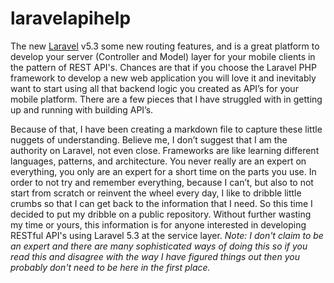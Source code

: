 # laravelapihelp
The new [Laravel](https://laravel.com/) v5.3 some new routing features, and is a great platform to develop your server (Controller and Model) layer for your mobile clients in the pattern of REST API's.  Chances are that if you choose the Laravel PHP framework to develop a new web application you will love it and inevitably want to start using all that backend logic you created as API’s for your mobile platform.  There are a few pieces that I have struggled with in getting up and running with building API’s.  

Because of that, I have been creating a markdown file to capture these little nuggets of understanding.  Believe me, I don’t suggest that I am the authority on Laravel, not even close.  Frameworks are like learning different languages, patterns, and architecture.  You never really are an expert on everything, you only are an expert for a short time on the parts you use.  In order to not try and remember everything, because I can’t, but also to not start from scratch or reinvent the wheel every day, I like to dribble little crumbs so that I can get back to the information that I need. So this time I decided to put my dribble on a public repository.
Without further wasting my time or yours, this information is for anyone interested in developing RESTful API's using Laravel 5.3 at the service layer.  *Note: I don't claim to be an expert and there are many sophisticated ways of doing this so if you read this and disagree with the way I have figured things out then you probably don't need to be here in the first place.*

  
